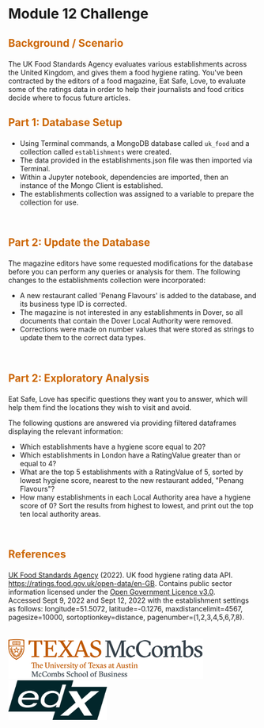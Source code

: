 # Module 12 Challenge

## <p style="color:#CC6600">Background / Scenario</p> 

The UK Food Standards Agency evaluates various establishments across the United Kingdom, and gives them a food hygiene rating. You've been contracted by the editors of a food magazine, Eat Safe, Love, to evaluate some of the ratings data in order to help their journalists and food critics decide where to focus future articles.

## <p style="color:#CC6600">Part 1: Database Setup</p> 

- Using Terminal commands, a MongoDB database called `uk_food` and a collection called `establishments` were created.
- The data provided in the establishments.json file was then imported via Terminal.
- Within a Jupyter notebook, dependencies are imported, then an instance of the Mongo Client is established.
- The establishments collection was assigned to a variable to prepare the collection for use.
<br>

## <p style="color:#CC6600">Part 2: Update the Database</p> 

The magazine editors have some requested modifications for the database before you can perform any queries or analysis for them. The following changes to the establishments collection were incorporated:
- A new restaurant called 'Penang Flavours' is added to the database, and its business type ID is corrected.
- The magazine is not interested in any establishments in Dover, so all documents that contain the Dover Local Authority were removed.
- Corrections were made on number values that were stored as strings to update them to the correct data types.
<br>

## <p style="color:#CC6600">Part 2: Exploratory Analysis</p> 

Eat Safe, Love has specific questions they want you to answer, which will help them find the locations they wish to visit and avoid.

The following qustions are answered via providing filtered dataframes displaying the relevant information:
- Which establishments have a hygiene score equal to 20?
- Which establishments in London have a RatingValue greater than or equal to 4?
- What are the top 5 establishments with a RatingValue of 5, sorted by lowest hygiene score, nearest to the new restaurant added, "Penang Flavours"?
- How many establishments in each Local Authority area have a hygiene score of 0? Sort the results from highest to lowest, and print out the top ten local authority areas.
<br>

## <p style="color:#CC6600">References</p>

[UK Food Standards Agency](https://www.food.gov.uk/) (2022). UK food hygiene rating data API. https://ratings.food.gov.uk/open-data/en-GB. Contains public sector information licensed under the [Open Government Licence v3.0](https://www.nationalarchives.gov.uk/doc/open-government-licence/version/3/).  
Accessed Sept 9, 2022 and Sept 12, 2022 with the establishment settings as follows: longitude=51.5072, latitude=-0.1276, maxdistancelimit=4567, pagesize=10000, sortoptionkey=distance, pagenumber=(1,2,3,4,5,6,7,8). 
<br>
<br>
<br>
![UTlogo](images/utaustin-mccombs.png)      <img src="images/edx-logo-elm.svg" width="200" height="80"> 